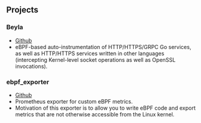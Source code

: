 ## Projects
### Beyla
- [Github](https://github.com/grafana/beyla)
- eBPF-based auto-instrumentation of HTTP/HTTPS/GRPC Go services, as well as HTTP/HTTPS services written in other languages (intercepting Kernel-level socket operations as well as OpenSSL invocations).

### ebpf_exporter
- [Github](https://github.com/cloudflare/ebpf_exporter)
- Prometheus exporter for custom eBPF metrics.
- Motivation of this exporter is to allow you to write eBPF code and export metrics that are not otherwise accessible from the Linux kernel.

